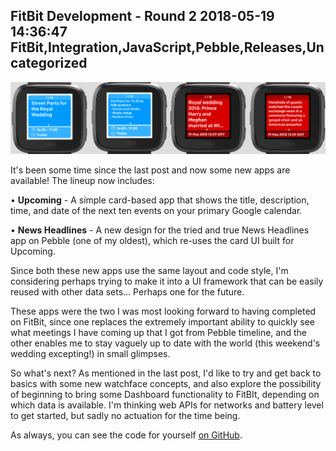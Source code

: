 FitBit Development - Round 2
2018-05-19 14:36:47
FitBit,Integration,JavaScript,Pebble,Releases,Uncategorized
---

![](/assets/import/media/2018/05/banner2.png)

It's been some time since the last post and now some new apps are available! The lineup now includes:

• <strong>Upcoming</strong> - A simple card-based app that shows the title, description, time, and date of the next ten events on your primary Google calendar.

• <strong>News Headlines</strong> - A new design for the tried and true News Headlines app on Pebble (one of my oldest), which re-uses the card UI built for Upcoming.

Since both these new apps use the same layout and code style, I'm considering perhaps trying to make it into a UI framework that can be easily reused with other data sets... Perhaps one for the future.

These apps were the two I was most looking forward to having completed on FitBit, since one replaces the extremely important ability to quickly see what meetings I have coming up that I got from Pebble timeline, and the other enables me to stay vaguely up to date with the world (this weekend's wedding excepting!) in small glimpses.

So what's next? As mentioned in the last post, I'd like to try and get back to basics with some new watchface concepts, and also explore the possibility of beginning to bring some Dashboard functionality to FitBIt, depending on which data is available. I'm thinking web APIs for networks and battery level to get started, but sadly no actuation for the time being.

As always, you can see the code for yourself <a href="http://github.com/C-D-Lewis/fitbit-dev">on GitHub</a>.
